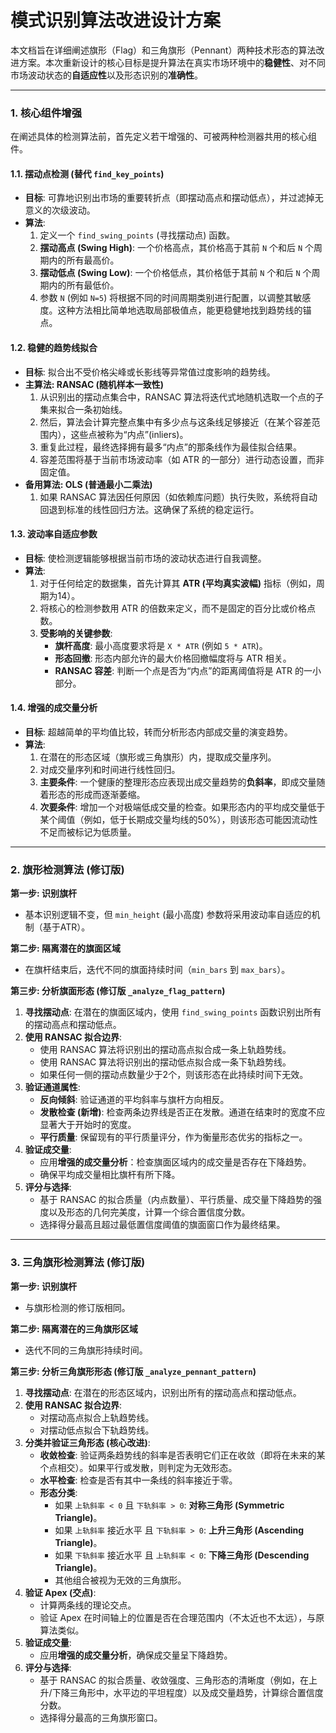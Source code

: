 # 模式识别算法改进设计方案

本文档旨在详细阐述旗形（Flag）和三角旗形（Pennant）两种技术形态的算法改进方案。本次重新设计的核心目标是提升算法在真实市场环境中的**稳健性**、对不同市场波动状态的**自适应性**以及形态识别的**准确性**。

---

### **1. 核心组件增强**

在阐述具体的检测算法前，首先定义若干增强的、可被两种检测器共用的核心组件。

#### **1.1. 摆动点检测 (替代 `find_key_points`)**

-   **目标**: 可靠地识别出市场的重要转折点（即摆动高点和摆动低点），并过滤掉无意义的次级波动。
-   **算法**:
    1.  定义一个 `find_swing_points` (寻找摆动点) 函数。
    2.  **摆动高点 (Swing High)**: 一个价格高点，其价格高于其前 `N` 个和后 `N` 个周期内的所有最高价。
    3.  **摆动低点 (Swing Low)**: 一个价格低点，其价格低于其前 `N` 个和后 `N` 个周期内的所有最低价。
    4.  参数 `N` (例如 `N=5`) 将根据不同的时间周期类别进行配置，以调整其敏感度。这种方法相比简单地选取局部极值点，能更稳健地找到趋势线的锚点。

#### **1.2. 稳健的趋势线拟合**

-   **目标**: 拟合出不受价格尖峰或长影线等异常值过度影响的趋势线。
-   **主算法: RANSAC (随机样本一致性)**
    1.  从识别出的摆动点集合中，RANSAC 算法将迭代式地随机选取一个点的子集来拟合一条初始线。
    2.  然后，算法会计算完整点集中有多少点与这条线足够接近（在某个容差范围内），这些点被称为“内点”(inliers)。
    3.  重复此过程，最终选择拥有最多“内点”的那条线作为最佳拟合结果。
    4.  容差范围将基于当前市场波动率（如 ATR 的一部分）进行动态设置，而非固定值。
-   **备用算法: OLS (普通最小二乘法)**
    1.  如果 RANSAC 算法因任何原因（如依赖库问题）执行失败，系统将自动回退到标准的线性回归方法。这确保了系统的稳定运行。

#### **1.3. 波动率自适应参数**

-   **目标**: 使检测逻辑能够根据当前市场的波动状态进行自我调整。
-   **算法**:
    1.  对于任何给定的数据集，首先计算其 **ATR (平均真实波幅)** 指标（例如，周期为14）。
    2.  将核心的检测参数用 ATR 的倍数来定义，而不是固定的百分比或价格点数。
    3.  **受影响的关键参数**:
        -   **旗杆高度**: 最小高度要求将是 `X * ATR` (例如 `5 * ATR`)。
        -   **形态回撤**: 形态内部允许的最大价格回撤幅度将与 ATR 相关。
        -   **RANSAC 容差**: 判断一个点是否为“内点”的距离阈值将是 ATR 的一小部分。

#### **1.4. 增强的成交量分析**

-   **目标**: 超越简单的平均值比较，转而分析形态内部成交量的演变趋势。
-   **算法**:
    1.  在潜在的形态区域（旗形或三角旗形）内，提取成交量序列。
    2.  对成交量序列和时间进行线性回归。
    3.  **主要条件**: 一个健康的整理形态应表现出成交量趋势的**负斜率**，即成交量随着形态的形成而逐渐萎缩。
    4.  **次要条件**: 增加一个对极端低成交量的检查。如果形态内的平均成交量低于某个阈值（例如，低于长期成交量均线的50%），则该形态可能因流动性不足而被标记为低质量。

---

### **2. 旗形检测算法 (修订版)**

**第一步: 识别旗杆**
-   基本识别逻辑不变，但 `min_height` (最小高度) 参数将采用波动率自适应的机制（基于ATR）。

**第二步: 隔离潜在的旗面区域**
-   在旗杆结束后，迭代不同的旗面持续时间（`min_bars` 到 `max_bars`）。

**第三步: 分析旗面形态 (修订版 `_analyze_flag_pattern`)**
1.  **寻找摆动点**: 在潜在的旗面区域内，使用 `find_swing_points` 函数识别出所有的摆动高点和摆动低点。
2.  **使用 RANSAC 拟合边界**:
    -   使用 RANSAC 算法将识别出的摆动高点拟合成一条上轨趋势线。
    -   使用 RANSAC 算法将识别出的摆动低点拟合成一条下轨趋势线。
    -   如果任何一侧的摆动点数量少于2个，则该形态在此持续时间下无效。
3.  **验证通道属性**:
    -   **反向倾斜**: 验证通道的平均斜率与旗杆方向相反。
    -   **发散检查 (新增)**: 检查两条边界线是否正在发散。通道在结束时的宽度不应显著大于开始时的宽度。
    -   **平行质量**: 保留现有的平行质量评分，作为衡量形态优劣的指标之一。
4.  **验证成交量**:
    -   应用**增强的成交量分析**：检查旗面区域内的成交量是否存在下降趋势。
    -   确保平均成交量相比旗杆有所下降。
5.  **评分与选择**:
    -   基于 RANSAC 的拟合质量（内点数量）、平行质量、成交量下降趋势的强度以及形态的几何完美度，计算一个综合置信度分数。
    -   选择得分最高且超过最低置信度阈值的旗面窗口作为最终结果。

---

### **3. 三角旗形检测算法 (修订版)**

**第一步: 识别旗杆**
-   与旗形检测的修订版相同。

**第二步: 隔离潜在的三角旗形区域**
-   迭代不同的三角旗形持续时间。

**第三步: 分析三角旗形形态 (修订版 `_analyze_pennant_pattern`)**
1.  **寻找摆动点**: 在潜在的形态区域内，识别出所有的摆动高点和摆动低点。
2.  **使用 RANSAC 拟合边界**:
    -   对摆动高点拟合上轨趋势线。
    -   对摆动低点拟合下轨趋势线。
3.  **分类并验证三角形态 (核心改进)**:
    -   **收敛检查**: 验证两条趋势线的斜率是否表明它们正在收敛（即将在未来的某个点相交）。如果平行或发散，则判定为无效形态。
    -   **水平检查**: 检查是否有其中一条线的斜率接近于零。
    -   **形态分类**:
        -   如果 `上轨斜率 < 0` 且 `下轨斜率 > 0`: **对称三角形 (Symmetric Triangle)**。
        -   如果 `上轨斜率` 接近水平 且 `下轨斜率 > 0`: **上升三角形 (Ascending Triangle)**。
        -   如果 `下轨斜率` 接近水平 且 `上轨斜率 < 0`: **下降三角形 (Descending Triangle)**。
        -   其他组合被视为无效的三角旗形。
4.  **验证 Apex (交点)**:
    -   计算两条线的理论交点。
    -   验证 Apex 在时间轴上的位置是否在合理范围内（不太近也不太远），与原算法类似。
5.  **验证成交量**:
    -   应用**增强的成交量分析**，确保成交量呈下降趋势。
6.  **评分与选择**:
    -   基于 RANSAC 的拟合质量、收敛强度、三角形态的清晰度（例如，在上升/下降三角形中，水平边的平坦程度）以及成交量趋势，计算综合置信度分数。
    -   选择得分最高的三角旗形窗口。